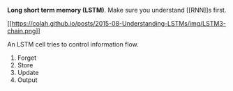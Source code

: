 **Long short term memory (LSTM)**. Make sure you understand [[RNN]]s first.

[[https://colah.github.io/posts/2015-08-Understanding-LSTMs/img/LSTM3-chain.png]]

An LSTM cell tries to control information flow.

1. Forget
2. Store
3. Update
4. Output